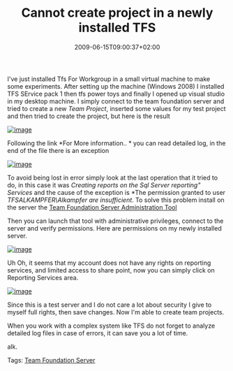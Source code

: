 ﻿---
title: "Cannot create project in a newly installed TFS"
description: ""
date: 2009-06-15T09:00:37+02:00
draft: false
tags: [NET framework,Experiences]
categories: [NET framework,Experiences]
---
I've just installed Tfs For Workgroup in a small virtual machine to make some experiments. After setting up the machine (Windows 2008) I installed TFS SErvice pack 1 then tfs power toys and finally I opened up visual studio in my desktop machine. I simply connect to the team foundation server and tried to create a new *Team Project*, inserted some values for my test project and then tried to create the project, but here is the result

[![image](https://www.codewrecks.com/blog/wp-content/uploads/2009/06/image-thumb9.png "image")](https://www.codewrecks.com/blog/wp-content/uploads/2009/06/image9.png)

Following the link *For More information.. * you can read detailed log, in the end of the file there is an exception

[![image](https://www.codewrecks.com/blog/wp-content/uploads/2009/06/image-thumb10.png "image")](https://www.codewrecks.com/blog/wp-content/uploads/2009/06/image10.png)

To avoid being lost in error simply look at the last operation that it tried to do, in this case it was *Creating reports on the Sql Server reporting" Services* and the cause of the exception is *The permission granted to user *TFSALKAMPFER\Alkampfer are insufficient*. To solve this problem install on the server the [Team Foundation Server Administration Tool](http://tfsadmin.codeplex.com/)

Then you can launch that tool with administrative privileges, connect to the server and verify permissions. Here are permissions on my newly installed server.

[![image](https://www.codewrecks.com/blog/wp-content/uploads/2009/06/image-thumb11.png "image")](https://www.codewrecks.com/blog/wp-content/uploads/2009/06/image11.png)

Uh Oh, it seems that my account does not have any rights on reporting services, and limited access to share point, now you can simply click on Reporting Services area.

[![image](https://www.codewrecks.com/blog/wp-content/uploads/2009/06/image-thumb12.png "image")](https://www.codewrecks.com/blog/wp-content/uploads/2009/06/image12.png)

Since this is a test server and I do not care a lot about security I give to myself full rights, then save changes. Now I'm able to create team projects.

When you work with a complex system like TFS do not forget to analyze detailed log files in case of errors, it can save you a lot of time.

alk.

Tags: [Team Foundation Server](http://technorati.com/tag/Team%20Foundation%20Server)
